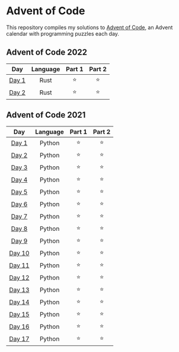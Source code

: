 # Advent of Code

This repository compiles my solutions to [Advent of Code](https://adventofcode.com/), an Advent calendar with programming puzzles each day.

## Advent of Code 2022

|                      Day                       | Language | Part 1 | Part 2 |
|:----------------------------------------------:|:--------:|:------:|:------:|
|  [Day 1](https://adventofcode.com/2022/day/1)  |   Rust   |   ⭐    |   ⭐    |
|  [Day 2](https://adventofcode.com/2022/day/2)  |   Rust   |   ⭐    |   ⭐    |

## Advent of Code 2021

|                      Day                       | Language | Part 1 | Part 2 |
|:----------------------------------------------:|:--------:|:------:|:------:|
|  [Day 1](https://adventofcode.com/2021/day/1)  |  Python  |   ⭐    |   ⭐    |
|  [Day 2](https://adventofcode.com/2021/day/2)  |  Python  |   ⭐    |   ⭐    |
|  [Day 3](https://adventofcode.com/2021/day/3)  |  Python  |   ⭐    |   ⭐    |
|  [Day 4](https://adventofcode.com/2021/day/4)  |  Python  |   ⭐    |   ⭐    |
|  [Day 5](https://adventofcode.com/2021/day/5)  |  Python  |   ⭐    |   ⭐    |
|  [Day 6](https://adventofcode.com/2021/day/6)  |  Python  |   ⭐    |   ⭐    |
|  [Day 7](https://adventofcode.com/2021/day/7)  |  Python  |   ⭐    |   ⭐    |
|  [Day 8](https://adventofcode.com/2021/day/8)  |  Python  |   ⭐    |   ⭐    |
|  [Day 9](https://adventofcode.com/2021/day/9)  |  Python  |   ⭐    |   ⭐    |
| [Day 10](https://adventofcode.com/2021/day/10) |  Python  |   ⭐    |   ⭐    |
| [Day 11](https://adventofcode.com/2021/day/11) |  Python  |   ⭐    |   ⭐    |
| [Day 12](https://adventofcode.com/2021/day/12) |  Python  |   ⭐    |   ⭐    |
| [Day 13](https://adventofcode.com/2021/day/13) |  Python  |   ⭐    |   ⭐    |
| [Day 14](https://adventofcode.com/2021/day/14) |  Python  |   ⭐    |   ⭐    |
| [Day 15](https://adventofcode.com/2021/day/15) |  Python  |   ⭐    |   ⭐    |
| [Day 16](https://adventofcode.com/2021/day/16) |  Python  |   ⭐    |   ⭐    |
| [Day 17](https://adventofcode.com/2021/day/17) |  Python  |   ⭐    |   ⭐    |
